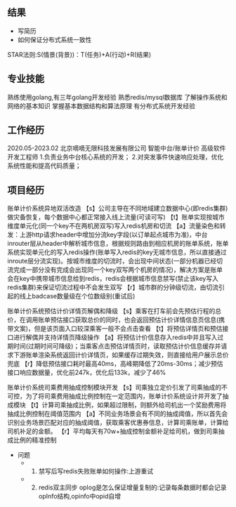 ## 结果
  - 写简历
  - 如何保证分布式系统一致性


STAR法则:S(情景(背景))：T(任务)+A(行动)+R(结果)
## 专业技能
熟练使用golang,有三年golang开发经验
熟悉redis/mysql数据库
了解操作系统和网络的基本知识
掌握基本数据结构和算法原理
有分布式系统开发经验


## 工作经历
2020.05-2023.02 北京嘀嘀无限科技发展有限公司 智能中台/账单计价 高级软件开发工程师
1.负责业务中台核心系统的开发；
2.对突发事件快速响应处理，优化系统性能和提高代码质量；


## 项目经历
账单计价系统异地双活改造
【s】公司主导在不同地域建立数据中心(即redis集群)做灾备恢复，每个数据中心都正常接入线上流量(可读可写)
【t】账单实现按城市维度单元化(同一个key不在两机房双写)写入redis机房和切流
【a】流量染色和转发：上游http请求header中增加分流key字段(以订单起点城市为准)，中台inrouter层从header中解析城市信息，根据规则路由到相应机房的账单系统，账单系统实现单元化的写入redis操作(账单写入redis的key无城市信息，所以直接通过inroute层分流实现)。按城市维度的切流时，会出现中间状态(一部分机器已经切流完成一部分没有完成会出现同一个key双写两个机房的情况)，解决方案是账单会在key中携带城市信息给到redis，redis会根据城市信息禁写(禁止该key写入redis集群)来保证切流过程中不会发生双写
【r】城市群的分钟级切流，由切流引起的线上badcase数量级在个位数级别(重试后)

账单计价系统预估计价详情页解偶和降级
【s】乘客在打车前会先预估行程的总价，在调用账单预估接口获取总价的同时，也会返回预估计价详情信息页信息(携带文案)，但是该页面入口较深乘客一般不会点击查看
【t】将预估详情页和预估接口进行解偶并支持详情页降级操作
【a】将预估计价信息存入redis中并且写入过期时间(过期时间可降级)；当乘客点击预估详情页时，读取预估计价信息缓存并请求下游账单渲染系统返回计价详情页，如果缓存过期失效，则直接给用户展示总价兜底
【r】降低预估接口耗时最高40ms，高峰期降低了20ms-30ms；减少预估接口响应数据量，优化前247k，优化后133k，减少了46%

账单计价系统司乘费用抽成控制模块开发
【s】司乘独立定价引发了司乘抽成的不可控，为了将司乘费用抽成比例控制在一定范围内，账单计价系统设计并开发了抽成模块
【t】计算司乘抽成比例，如果超过限制，则额外给司机出一个奖励费用将抽成比例控制在阈值范围内
【a】不同业务场景会有不同的抽成阈值，所以首先会识别业务场景匹配对应的抽成阈值，获取乘客优惠券信息，计算司乘账单，计算给司机补足的金额。
【r】平均每天有70w+抽成控制金额补足给司机，做到司乘抽成比例的精准控制


  - 问题
    - 1. 禁写后写redis失败账单如何操作:上游重试
    - 2. redis双主同步 oplog是怎么保证增量复制的:记录每条数据时都会记录opInfo结构,opinfo中opid自增

